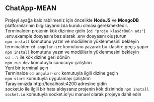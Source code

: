 ## ChatApp-MEAN
Projeyi ayağa kaldırabilmeniz için öncelikle **NodeJS** ve **MongoDB** platformlarının bilgisayarınızda kurulu olması gerekmektedir.
<br/>Terminalden projenin kök dizinine gidin (`cd "proje klasörünün adı"`) 
<br/>.env.example dosyasını baz alarak .env dosyasını oluşturun 
<br/>`npm install` komutunu yazın ve modüllerin yüklenmesini bekleyin
<br/>terminalden `cd angular-src` komutunu yazarak bu klasöre geçiş yapın
<br/>`npm install` komutunu yazın ve modüllerin yüklenmesini bekleyin
<br/>`cd ..\` ile kök dizine geri dönün
<br/>`npm run dev` komutuyla sunucuyu çalıştırın
<br/>Yeni bir terminal açın
<br/>Terminalde `cd angular-src` komutuyla ilgili dizine geçin
<br/>`npm start` komutuyla uygulamayı çalıştırın
<br/>Tarayıcınızda http://localhost:4200 adresine gidin
<br/>socket.io ile ilgili bir hata aldıysanız projenin kök dizininde `npm install socket.io` komutuyla socket.io'yu manuel olarak projeye dahil edin
